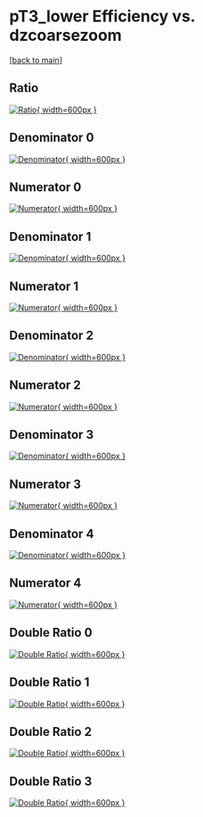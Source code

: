 # pT3_lower Efficiency vs. dzcoarsezoom

[[back to main](./)]



## Ratio

[![Ratio](../mtv/var/pT3_lower_xtr_321_1_eff_dzcoarsezoom.png){ width=600px }](../mtv/var/pT3_lower_xtr_321_1_eff_dzcoarsezoom.pdf)

## Denominator 0

[![Denominator](../mtv/den/pT3_lower_xtr_321_1_eff_dzcoarsezoom_den0.png){ width=600px }](../mtv/den/pT3_lower_xtr_321_1_eff_dzcoarsezoom_den0.pdf)

## Numerator 0

[![Numerator](../mtv/num/pT3_lower_xtr_321_1_eff_dzcoarsezoom_num0.png){ width=600px }](../mtv/num/pT3_lower_xtr_321_1_eff_dzcoarsezoom_num0.pdf)

## Denominator 1

[![Denominator](../mtv/den/pT3_lower_xtr_321_1_eff_dzcoarsezoom_den1.png){ width=600px }](../mtv/den/pT3_lower_xtr_321_1_eff_dzcoarsezoom_den1.pdf)

## Numerator 1

[![Numerator](../mtv/num/pT3_lower_xtr_321_1_eff_dzcoarsezoom_num1.png){ width=600px }](../mtv/num/pT3_lower_xtr_321_1_eff_dzcoarsezoom_num1.pdf)

## Denominator 2

[![Denominator](../mtv/den/pT3_lower_xtr_321_1_eff_dzcoarsezoom_den2.png){ width=600px }](../mtv/den/pT3_lower_xtr_321_1_eff_dzcoarsezoom_den2.pdf)

## Numerator 2

[![Numerator](../mtv/num/pT3_lower_xtr_321_1_eff_dzcoarsezoom_num2.png){ width=600px }](../mtv/num/pT3_lower_xtr_321_1_eff_dzcoarsezoom_num2.pdf)

## Denominator 3

[![Denominator](../mtv/den/pT3_lower_xtr_321_1_eff_dzcoarsezoom_den3.png){ width=600px }](../mtv/den/pT3_lower_xtr_321_1_eff_dzcoarsezoom_den3.pdf)

## Numerator 3

[![Numerator](../mtv/num/pT3_lower_xtr_321_1_eff_dzcoarsezoom_num3.png){ width=600px }](../mtv/num/pT3_lower_xtr_321_1_eff_dzcoarsezoom_num3.pdf)

## Denominator 4

[![Denominator](../mtv/den/pT3_lower_xtr_321_1_eff_dzcoarsezoom_den4.png){ width=600px }](../mtv/den/pT3_lower_xtr_321_1_eff_dzcoarsezoom_den4.pdf)

## Numerator 4

[![Numerator](../mtv/num/pT3_lower_xtr_321_1_eff_dzcoarsezoom_num4.png){ width=600px }](../mtv/num/pT3_lower_xtr_321_1_eff_dzcoarsezoom_num4.pdf)

## Double Ratio 0

[![Double Ratio](../mtv/ratio/pT3_lower_xtr_321_1_eff_dzcoarsezoom_ratio0.png){ width=600px }](../mtv/ratio/pT3_lower_xtr_321_1_eff_dzcoarsezoom_ratio0.pdf)

## Double Ratio 1

[![Double Ratio](../mtv/ratio/pT3_lower_xtr_321_1_eff_dzcoarsezoom_ratio1.png){ width=600px }](../mtv/ratio/pT3_lower_xtr_321_1_eff_dzcoarsezoom_ratio1.pdf)

## Double Ratio 2

[![Double Ratio](../mtv/ratio/pT3_lower_xtr_321_1_eff_dzcoarsezoom_ratio2.png){ width=600px }](../mtv/ratio/pT3_lower_xtr_321_1_eff_dzcoarsezoom_ratio2.pdf)

## Double Ratio 3

[![Double Ratio](../mtv/ratio/pT3_lower_xtr_321_1_eff_dzcoarsezoom_ratio3.png){ width=600px }](../mtv/ratio/pT3_lower_xtr_321_1_eff_dzcoarsezoom_ratio3.pdf)

